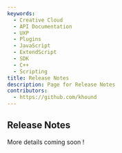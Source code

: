 ```yaml
---
keywords:
  - Creative Cloud
  - API Documentation
  - UXP
  - Plugins
  - JavaScript
  - ExtendScript
  - SDK
  - C++
  - Scripting
title: Release Notes
description: Page for Release Notes
contributors:
  - https://github.com/khound
---
```


## Release Notes

More details coming soon !
